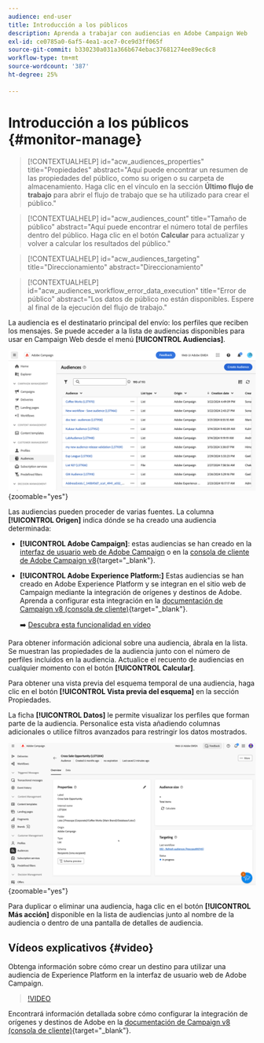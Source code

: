 ```yaml
---
audience: end-user
title: Introducción a los públicos
description: Aprenda a trabajar con audiencias en Adobe Campaign Web
exl-id: ce0785a0-6af5-4ea1-ace7-0ce9d3ff065f
source-git-commit: b330230a031a366b674ebac37681274ee89ec6c8
workflow-type: tm+mt
source-wordcount: '387'
ht-degree: 25%

---
```


# Introducción a los públicos {#monitor-manage}

>[!CONTEXTUALHELP]
>id="acw_audiences_properties"
>title="Propiedades"
>abstract="Aquí puede encontrar un resumen de las propiedades del público, como su origen o su carpeta de almacenamiento. Haga clic en el vínculo en la sección **Último flujo de trabajo** para abrir el flujo de trabajo que se ha utilizado para crear el público."

>[!CONTEXTUALHELP]
>id="acw_audiences_count"
>title="Tamaño de público"
>abstract="Aquí puede encontrar el número total de perfiles dentro del público. Haga clic en el botón **Calcular** para actualizar y volver a calcular los resultados del público."

>[!CONTEXTUALHELP]
>id="acw_audiences_targeting"
>title="Direccionamiento"
>abstract="Direccionamiento"

>[!CONTEXTUALHELP]
>id="acw_audiences_workflow_error_data_execution"
>title="Error de público"
>abstract="Los datos de público no están disponibles. Espere al final de la ejecución del flujo de trabajo."

La audiencia es el destinatario principal del envío: los perfiles que reciben los mensajes. Se puede acceder a la lista de audiencias disponibles para usar en Campaign Web desde el menú **[!UICONTROL Audiencias]**.

![Captura de pantalla que muestra la lista de audiencias disponibles en Campaign Web.](assets/audiences-list.png){zoomable="yes"}

Las audiencias pueden proceder de varias fuentes. La columna **[!UICONTROL Origen]** indica dónde se ha creado una audiencia determinada:

* **[!UICONTROL Adobe Campaign]**: estas audiencias se han creado en la [interfaz de usuario web de Adobe Campaign](create-audience.md) o en la [consola de cliente de Adobe Campaign v8](https://experienceleague.adobe.com/docs/campaign/campaign-v8/audience/create-audiences/create-audiences.html?lang=es){target="_blank"}.

* **[!UICONTROL Adobe Experience Platform:]** Estas audiencias se han creado en Adobe Experience Platform y se integran en el sitio web de Campaign mediante la integración de orígenes y destinos de Adobe. Aprenda a configurar esta integración en la [documentación de Campaign v8 (consola de cliente)](https://experienceleague.adobe.com/docs/campaign/campaign-v8/connect/ac-aep/ac-aep.html){target="_blank"}.

  ➡️ [Descubra esta funcionalidad en vídeo](#video)

Para obtener información adicional sobre una audiencia, ábrala en la lista. Se muestran las propiedades de la audiencia junto con el número de perfiles incluidos en la audiencia. Actualice el recuento de audiencias en cualquier momento con el botón **[!UICONTROL Calcular]**.

Para obtener una vista previa del esquema temporal de una audiencia, haga clic en el botón **[!UICONTROL Vista previa del esquema]** en la sección Propiedades.

La ficha **[!UICONTROL Datos]** le permite visualizar los perfiles que forman parte de la audiencia. Personalice esta vista añadiendo columnas adicionales o utilice filtros avanzados para restringir los datos mostrados.

![Captura de pantalla que muestra detalles de audiencia, incluidos perfiles y opciones de personalización.](assets/audiences-details.png){zoomable="yes"}

Para duplicar o eliminar una audiencia, haga clic en el botón **[!UICONTROL Más acción]** disponible en la lista de audiencias junto al nombre de la audiencia o dentro de una pantalla de detalles de audiencia.

## Vídeos explicativos {#video}

Obtenga información sobre cómo crear un destino para utilizar una audiencia de Experience Platform en la interfaz de usuario web de Adobe Campaign.

>[!VIDEO](https://video.tv.adobe.com/v/3427635?quality=12)

Encontrará información detallada sobre cómo configurar la integración de orígenes y destinos de Adobe en la [documentación de Campaign v8 (consola de cliente)](https://experienceleague.adobe.com/docs/campaign/campaign-v8/connect/ac-aep/ac-aep.html){target="_blank"}.